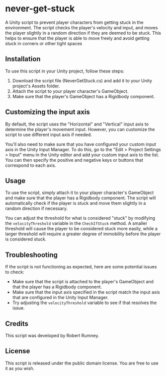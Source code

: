 # never-get-stuck
A Unity script to prevent player characters from getting stuck in the environment. The script checks the player's velocity and input, and moves the player slightly in a random direction if they are deemed to be stuck. This helps to ensure that the player is able to move freely and avoid getting stuck in corners or other tight spaces

## Installation

To use this script in your Unity project, follow these steps:

1. Download the script file (NeverGetStuck.cs) and add it to your Unity project's Assets folder.
2. Attach the script to your player character's GameObject.
3. Make sure that the player's GameObject has a Rigidbody component.

## Customizing the input axis

By default, the script uses the "Horizontal" and "Vertical" input axis to determine the player's movement input. However, you can customize the script to use different input axis if needed.

You'll also need to make sure that you have configured your custom input axis in the Unity Input Manager. To do this, go to the "Edit > Project Settings > Input" menu in the Unity editor and add your custom input axis to the list. You can then specify the positive and negative keys or buttons that correspond to each axis.

## Usage

To use the script, simply attach it to your player character's GameObject and make sure that the player has a Rigidbody component. The script will automatically check if the player is stuck and move them slightly in a random direction if necessary.

You can adjust the threshold for what is considered "stuck" by modifying the `velocityThreshold` variable in the `CheckIfStuck` method. A smaller threshold will cause the player to be considered stuck more easily, while a larger threshold will require a greater degree of immobility before the player is considered stuck.

## Troubleshooting

If the script is not functioning as expected, here are some potential issues to check:

- Make sure that the script is attached to the player's GameObject and that the player has a Rigidbody component.
- Make sure that the input axis specified in the script match the input axis that are configured in the Unity Input Manager.
- Try adjusting the `velocityThreshold` variable to see if that resolves the issue.

## Credits

This script was developed by Robert Rumney.

## License

This script is released under the public domain license. You are free to use it as you wish.
